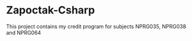 # Zapoctak-Csharp
This project contains my credit program for subjects NPRG035, NPRG038 and NPRG064
